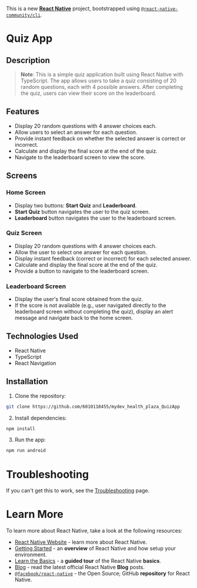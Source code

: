 This is a new [**React Native**](https://reactnative.dev) project, bootstrapped using [`@react-native-community/cli`](https://github.com/react-native-community/cli).

# Quiz App

## Description

>**Note**: This is a simple quiz application built using React Native with TypeScript. The app allows users to take a quiz consisting of 20 random questions, each with 4 possible answers. After completing the quiz, users can view their score on the leaderboard.

## Features

- Display 20 random questions with 4 answer choices each.
- Allow users to select an answer for each question.
- Provide instant feedback on whether the selected answer is correct or incorrect.
- Calculate and display the final score at the end of the quiz.
- Navigate to the leaderboard screen to view the score.

## Screens

### Home Screen

- Display two buttons: **Start Quiz** and **Leaderboard**.
- **Start Quiz** button navigates the user to the quiz screen.
- **Leaderboard** button navigates the user to the leaderboard screen.

### Quiz Screen

- Display 20 random questions with 4 answer choices each.
- Allow the user to select one answer for each question.
- Display instant feedback (correct or incorrect) for each selected answer.
- Calculate and display the final score at the end of the quiz.
- Provide a button to navigate to the leaderboard screen.

### Leaderboard Screen

- Display the user's final score obtained from the quiz.
- If the score is not available (e.g., user navigated directly to the leaderboard screen without completing the quiz), display an alert message and navigate back to the home screen.

## Technologies Used

- React Native
- TypeScript
- React Navigation

## Installation

1. Clone the repository: 
```bash 
git clone https://github.com/6010110455/mydev_health_plaza_QuizApp
```
2. Install dependencies: 
```bash 
npm install
```
3. Run the app:
```bash 
npm run android
```

# Troubleshooting

If you can't get this to work, see the [Troubleshooting](https://reactnative.dev/docs/troubleshooting) page.

# Learn More

To learn more about React Native, take a look at the following resources:

- [React Native Website](https://reactnative.dev) - learn more about React Native.
- [Getting Started](https://reactnative.dev/docs/environment-setup) - an **overview** of React Native and how setup your environment.
- [Learn the Basics](https://reactnative.dev/docs/getting-started) - a **guided tour** of the React Native **basics**.
- [Blog](https://reactnative.dev/blog) - read the latest official React Native **Blog** posts.
- [`@facebook/react-native`](https://github.com/facebook/react-native) - the Open Source; GitHub **repository** for React Native.
